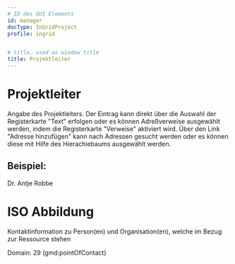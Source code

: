```yaml
---
# ID des GUI Elements
id: manager
docType: InGridProject
profile: ingrid


# title, used as window title
title: Projektleiter
---
```


# Projektleiter

Angabe des Projektleiters. Der Eintrag kann direkt über die Auswahl der Registerkarte "Text" erfolgen oder es können Adreßverweise ausgewählt werden, indem die Registerkarte "Verweise" aktiviert wird. Über den Link "Adresse hinzufügen" kann nach Adressen gesucht werden oder es können diese mit Hilfe des Hierachiebaums ausgewählt werden. 

## Beispiel:

Dr. Antje Robbe

# ISO Abbildung

Kontaktinformation zu Person(en) und Organisation(en), welche im Bezug zur Ressource stehen

Domain: 29 (gmd:pointOfContact)
